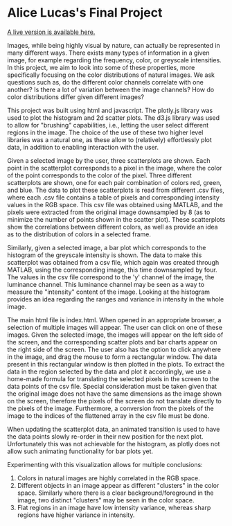 # Alice Lucas's Final Project

[A live version is available here.](https://ageller.github.io/IDEAS_FSS-Vis/FinalStudentProjects/2018/AliceLucas/)

Images, while being highly visual by nature, can actually be represented in many different ways. There exists many types of information in a given image, for example regarding the frequency, color, or greyscale intensities. In this project, we aim to look into some of these properties, more specifically focusing on the color distributions of natural images. We ask questions such as, do the different color channels correlate with one another? Is there a lot of variation between the image channels? How do color distributions differ given different images? 


This project was built using html and javascript. The plotly.js library was used to plot the histogram and 2d scatter plots. The d3.js library was used to allow for "brushing" capabilities, i.e., letting the user select different regions in the image. The choice of the use of these two higher level libraries was a natural one, as these allow to (relatively) effortlessly plot data, in addition to enabling interaction with the user.


Given a selected image by the user, three scatterplots are shown. Each point in the scatterplot corresponds to a pixel in the image, where the color of the point corresponds to the color of the pixel. Three different scatterplots are shown, one for each pair combination of colors red, green, and blue. The data to plot these scatterplots is read from different .csv files, where each .csv file contains a table of pixels and corresponding intensity values in the RGB space. This csv file was obtained using MATLAB, and the pixels were extracted from the original image downsampled by 8 (as to minimize the number of points shown in the scatter plot). These scatterplots show the correlations between different colors, as well as provide an idea as to the distribution of colors in a selected frame.


Similarly, given a selected image, a bar plot which corresponds to the histogram of the greyscale intensity is shown. The data to make this scatterplot was obtained from a csv file, which again was created through MATLAB, using the corresponding image, this time downsampled by four. The values in the csv file correspond to the 'y' channel of the image, the luminance channel. This luminance channel may be seen as a way to measure the "intensity" content of the image. Looking at the histogram provides an idea regarding the ranges and variance in intensity in the whole image.


The main html file is index.html. When opened in an appropriate browser, a selection of multiple images will appear. The user can click on one of these images. Given the selected image, the images will appear on the left side of the screen, and the corresponding scatter plots and bar charts appear on the right side of the screen. The user also has the option to click anywhere in the image, and drag the mouse to form a rectangular window. The data present in this rectangular window is then plotted in the plots. To extract the data in the region selected by the data and plot it accordingly, we use a home-made formula for translating the selected pixels in the screen to the data points of the csv file. Special consideration must be taken given that the original image does not have the same dimensions as the image shown on the screen, therefore the pixels of the screen do not translate directly to the pixels of the image. Furthermore, a conversion from the pixels of the image to the indices of the flattened array in the csv file must be done. 


When updating the scatterplot data, an animated transition is used to have the data points slowly re-order in their new position for the next plot. Unfortunately this was not achievable for the histogram, as plotly does not allow such animating functionality for bar plots yet. 


Experimenting with this visualization allows for multiple conclusions:
1. Colors in natural images are highly correlated in the RGB space. 
2. Different objects in an image appear as different "clusters" in the color space. Similarly where there is a clear background/foreground in the image, two distinct "clusters" may be seen in the color space. 
3. Flat regions in an image have low intensity variance, whereas sharp regions have higher variance in intensity. 
